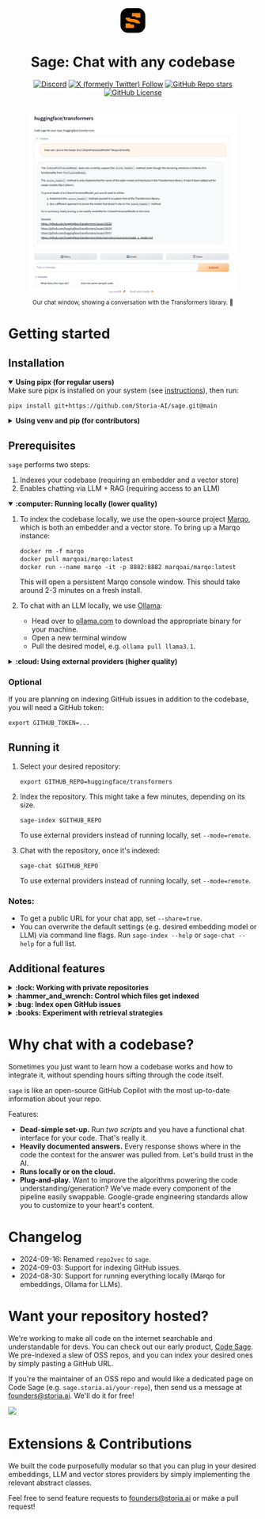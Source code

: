 <div align="center">
    <img src="assets/storia-logo.png" alt="Logo" width="50" style="border-radius: 15px;">
    <h1 align="center">Sage: Chat with any codebase</h1>
    <div>
        <a href="https://discord.gg/zbtZe7GcVU" target=="_blank"><img alt="Discord" src="https://img.shields.io/discord/1286056351264407643?logo=discord&label=discord&link=https%3A%2F%2Fdiscord.gg%2FzbtZe7GcVU"></a>
        <a href="https://x.com/StoriaAI" target=="_blank"><img alt="X (formerly Twitter) Follow" src="https://img.shields.io/twitter/follow/Storia-AI?logo=x&link=https%3A%2F%2Fx.com%2FStoriaAI"></a>
        <a href="https://github.com/Storia-AI/sage/stargazers" target=="_blank"><img alt="GitHub Repo stars" src="https://img.shields.io/github/stars/Storia-AI/sage?logo=github&link=https%3A%2F%2Fgithub.com%2FStoria-AI%2Fsage%2Fstargazers"></a>
        <a href="https://github.com/Storia-AI/sage/blob/main/LICENSE" target=="_blank"><img alt="GitHub License" src="https://img.shields.io/github/license/Storia-AI/sage" /></a>
    </div>
    <br />
    <figure>
        <!-- The <kbd> and <sub> tags are work-arounds for styling, since GitHub doesn't take into account inline styles. Note it might display awkwardly on other Markdown editors. -->
        <kbd><img src="assets/chat_screenshot2.png" alt="screenshot" /></kbd>
        <sub><figcaption align="center">Our chat window, showing a conversation with the Transformers library. 🚀</sub></figcaption>
    </figure>
</div>

# Getting started

## Installation

<details open>
<summary><strong>Using pipx (for regular users) </strong></summary>
Make sure pipx is installed on your system (see <a href="https://pipx.pypa.io/stable/installation/">instructions</a>), then run:

```
pipx install git+https://github.com/Storia-AI/sage.git@main
```

</details>

<details>
<summary><strong>Using venv and pip (for contributors)</strong></summary>
Alternatively, you can manually create a virtual environment and install Code Sage via pip:

```
python -m venv sage-venv
source sage-venv/bin/activate
git clone https://github.com/Storia-AI/sage.git
cd sage
pip install -e .
```

</details>

## Prerequisites

`sage` performs two steps:

1. Indexes your codebase (requiring an embedder and a vector store)
2. Enables chatting via LLM + RAG (requiring access to an LLM)

<details open>
<summary><strong>:computer: Running locally (lower quality)</strong></summary>

1. To index the codebase locally, we use the open-source project <a href="https://github.com/marqo-ai/marqo">Marqo</a>, which is both an embedder and a vector store. To bring up a Marqo instance:

    ```
    docker rm -f marqo
    docker pull marqoai/marqo:latest
    docker run --name marqo -it -p 8882:8882 marqoai/marqo:latest
    ```

    This will open a persistent Marqo console window. This should take around 2-3 minutes on a fresh install.

2. To chat with an LLM locally, we use <a href="https://github.com/ollama/ollama">Ollama</a>:

    - Head over to [ollama.com](https://ollama.com) to download the appropriate binary for your machine.
    - Open a new terminal window
    - Pull the desired model, e.g. `ollama pull llama3.1`.

</details>

<details>
<summary><strong>:cloud: Using external providers (higher quality)</strong></summary>

1. For embeddings, we support <a href="https://platform.openai.com/docs/guides/embeddings">OpenAI</a> and <a href="https://docs.voyageai.com/docs/embeddings">Voyage</a>. According to [our experiments](benchmarks/retrieval/README.md), OpenAI is better quality. Their batch API is also faster, with more generous rate limits. Export the API key of the desired provider:

    ```
    export OPENAI_API_KEY=... # or
    export VOYAGE_API_KEY=...
    ```

2. We use <a href="https://www.pinecone.io/">Pinecone</a> for the vector store, so you will need an API key:

    ```
    export PINECONE_API_KEY=...
    ```
    If you want to reuse an existing Pinecone index, specify it. Otherwise we'll create a new one called `sage`.
    ```
    export PINECONE_INDEX_NAME=...
    ```

3. For reranking, we support <a href="https://developer.nvidia.com/blog/enhancing-rag-pipelines-with-re-ranking/">NVIDIA</a>, <a href="https://docs.voyageai.com/docs/reranker">Voyage</a>, <a href="https://cohere.com/rerank">Cohere</a>, and <a href="https://jina.ai/reranker/">Jina</a>.
   - According to [our experiments](benchmark/retrieval/README.md), NVIDIA performs best. To get an API key, follow [these instructions](https://docs.nvidia.com/nim/large-language-models/latest/getting-started.html#generate-an-api-key). Note that NVIDIA's API keys are model-specific. We recommend using `nvidia/nv-rerankqa-mistral-4b-v3`.
   - Export the API key of the desired provider:
    ```
    export NVIDIA_API_KEY=...  # or
    export VOYAGE_API_KEY=...  # or
    export COHERE_API_KEY=...  # or
    export JINA_API_KEY=...
    ```

4. For chatting with an LLM, we support OpenAI and Anthropic. For the latter, set an additional API key:
    ```
    export ANTHROPIC_API_KEY=...
    ```

For easier configuration, adapt the entries within the sample `.sage-env` (change the API keys names based on your desired setup) and run:
```
source .sage-env
```
</details>

### Optional
If you are planning on indexing GitHub issues in addition to the codebase, you will need a GitHub token:

    export GITHUB_TOKEN=...

## Running it

1. Select your desired repository:
    ```
    export GITHUB_REPO=huggingface/transformers
    ```

2. Index the repository. This might take a few minutes, depending on its size.
    ```
    sage-index $GITHUB_REPO
    ```
    To use external providers instead of running locally, set `--mode=remote`.

3. Chat with the repository, once it's indexed:
    ```
    sage-chat $GITHUB_REPO
    ```
    To use external providers instead of running locally, set `--mode=remote`.
</details>

### Notes:
- To get a public URL for your chat app, set `--share=true`.
- You can overwrite the default settings (e.g. desired embedding model or LLM) via command line flags. Run `sage-index --help` or `sage-chat --help` for a full list.

## Additional features

<details>
<summary><strong>:lock: Working with private repositories</strong></summary>

To index and chat with a private repository, simply set the `GITHUB_TOKEN` environment variable. To obtain this token, go to github.com > click on your profile icon > Settings > Developer settings > Personal access tokens. You can either make a fine-grained token for the desired repository, or a classic token.

```
export GITHUB_TOKEN=...
```

</details>

<details>
<summary><strong>:hammer_and_wrench: Control which files get indexed</strong></summary>

You can specify an inclusion or exclusion file in the following format:
```
# This is a comment
ext:.my-ext-1
ext:.my-ext-2
ext:.my-ext-3
dir:my-dir-1
dir:my-dir-2
dir:my-dir-3
file:my-file-1.md
file:my-file-2.py
file:my-file-3.cpp
```
where:
- `ext` specifies a file extension
- `dir` specifies a directory. This is not a full path. For instance, if you specify `dir:tests` in an exclusion directory, then a file like `/path/to/my/tests/file.py` will be ignored.
- `file` specifies a file name. This is also not a full path. For instance, if you specify `file:__init__.py`, then a file like `/path/to/my/__init__.py` will be ignored.

To specify an inclusion file (i.e. only index the specified files):
```
sage-index $GITHUB_REPO --include=/path/to/inclusion/file
```

To specify an exclusion file (i.e. index all files, except for the ones specified):
```
sage-index $GITHUB_REPO --exclude=/path/to/exclusion/file
```
By default, we use the exclusion file [sample-exclude.txt](sage/sample-exclude.txt).

</details>

<details>
<summary><strong>:bug: Index open GitHub issues</strong></summary>

You will need a GitHub token first:

```
export GITHUB_TOKEN=...
```

To index GitHub issues without comments:
```
sage-index $GITHUB_REPO --index-issues
```

To index GitHub issues with comments:
```
sage-index $GITHUB_REPO --index-issues --index-issue-comments
```

To index GitHub issues, but not the codebase:
```
sage-index $GITHUB_REPO --index-issues --no-index-repo
```

</details>

<details>
<summary><strong>:books: Experiment with retrieval strategies</strong></summary>

Retrieving the right files from the vector database is arguably the quality bottleneck of the system. We are actively experimenting with various retrieval strategies and documenting our findings [here](benchmark/retrieval/README.md).

Currently, we support the following types of retrieval:
- **Vanilla RAG** from a vector database (nearest neighbor between dense embeddings). This is the default.
- **Hybrid RAG** that combines dense retrieval (embeddings-based) with sparse retrieval (BM25). Use `--retrieval-alpha` to weigh the two strategies.

    - A value of 1 means dense-only retrieval and 0 means BM25-only retrieval.
    - Note this is not available when running locally, only when using Pinecone as a vector store.
    - Contrary to [Anthropic's findings](https://www.anthropic.com/news/contextual-retrieval), we find that BM25 is actually damaging performance *on codebases*, because it gives undeserved advantage to Markdown files.

- **Multi-query retrieval** performs multiple query rewrites, makes a separate retrieval call for each, and takes the union of the retrieved documents. You can activate it by passing `--multi-query-retrieval`. This can be combined with both vanilla and hybrid RAG.

    - We find that [on our benchmark](benchmark/retrieval/README.md) this only marginally improves retrieval quality (from 0.44 to 0.46 R-precision) while being significantly slower and more expensive due to LLM calls. But your mileage may vary.

- **LLM-only retrieval** completely circumvents indexing the codebase. We simply enumerate all file paths and pass them to an LLM together with the user query. We ask the LLM which files are likely to be relevant for the user query, solely based on their filenames. You can activate it by passing `--llm-retriever`.

    - We find that [on our benchmark](benchmark/retrieval/README.md) the performance is comparable with vector database solutions (R-precision is 0.44 for both). This is quite remarkable, since we've saved so much effort by not indexing the codebase. However, we are reluctant to claim that these findings generalize, for the following reasons:
        - Our (artificial) dataset occasionally contains explicit path names in the query, making it trivial for the LLM. Sample query: *"Alice is managing a series of machine learning experiments. Please explain in detail how `main` in `examples/pytorch/image-pretraining/run_mim.py` allows her to organize the outputs of each experiment in separate directories."*
        - Our benchmark focuses on the Transformers library, which is well-maintained and the file paths are often meaningful. This might not be the case for all codebases.

</details>

# Why chat with a codebase?

Sometimes you just want to learn how a codebase works and how to integrate it, without spending hours sifting through
the code itself.

`sage` is like an open-source GitHub Copilot with the most up-to-date information about your repo.

Features:

- **Dead-simple set-up.** Run *two scripts* and you have a functional chat interface for your code. That's really it.
- **Heavily documented answers.** Every response shows where in the code the context for the answer was pulled from. Let's build trust in the AI.
- **Runs locally or on the cloud.**
- **Plug-and-play.** Want to improve the algorithms powering the code understanding/generation? We've made every component of the pipeline easily swappable. Google-grade engineering standards allow you to customize to your heart's content.

# Changelog

- 2024-09-16: Renamed `repo2vec` to `sage`.
- 2024-09-03: Support for indexing GitHub issues.
- 2024-08-30: Support for running everything locally (Marqo for embeddings, Ollama for LLMs).

# Want your repository hosted?

We're working to make all code on the internet searchable and understandable for devs. You can check out our early product, [Code Sage](https://sage.storia.ai). We pre-indexed a slew of OSS repos, and you can index your desired ones by simply pasting a GitHub URL.

If you're the maintainer of an OSS repo and would like a dedicated page on Code Sage (e.g. `sage.storia.ai/your-repo`), then send us a message at [founders@storia.ai](mailto:founders@storia.ai). We'll do it for free!

![](assets/sage.gif)

# Extensions & Contributions

We built the code purposefully modular so that you can plug in your desired embeddings, LLM and vector stores providers by simply implementing the relevant abstract classes.

Feel free to send feature requests to [founders@storia.ai](mailto:founders@storia.ai) or make a pull request!
